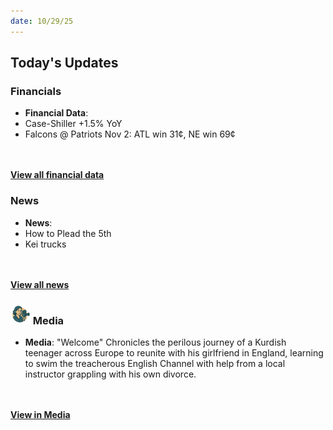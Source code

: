 ```yaml
---
date: 10/29/25
---
```


## Today's Updates

### <i data-lucide="bar-chart-3"></i> Financials
- **Financial Data**: 
- Case-Shiller +1.5% YoY
- Falcons @ Patriots Nov 2: ATL win 31¢, NE win 69¢

<br><br><a href="financials.html"><b>View all financial data</b></a>

### <i data-lucide="newspaper"></i> News
- **News**: 
 - How to Plead the 5th
  - Kei trucks

<br><br><a href="news.html"><b>View all news</b></a>

### <img src="images/media.png" alt="Media" style="width: 2rem; height: 2rem;"> Media
- **Media**: "Welcome" Chronicles the perilous journey of a Kurdish teenager across Europe to reunite with his girlfriend in England, learning to swim the treacherous English Channel with help from a local instructor grappling with his own divorce.

<br><br><a href="media.html"><b>View in Media</b></a>

